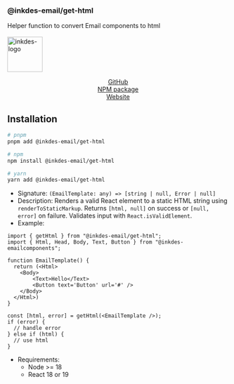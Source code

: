 ### @inkdes-email/get-html

Helper function to convert Email components to html
<br />
<br />
<img width="80" height="80" alt="inkdes-logo" src="https://github.com/user-attachments/assets/8e885609-d2bb-46ab-a760-ae896757ff60" />
<br />

<div style='text-align:center'>
  <a href='https://github.com/iClasser/inkdes-email-comps'>GitHub<a>
  </hr>
</div>


<div style='text-align:center'>
  <a href='https://www.npmjs.com/package/@inkdes-email/components'>NPM package<a>
  </hr>
</div>


<div style='text-align:center'>
  <a href='https://inkdes.com'>Website<a>
  </hr>
</div>

## Installation

```bash
# pnpm
pnpm add @inkdes-email/get-html

# npm
npm install @inkdes-email/get-html

# yarn
yarn add @inkdes-email/get-html
```

- Signature: `(EmailTemplate: any) => [string | null, Error | null]`
- Description: Renders a valid React element to a static HTML string using `renderToStaticMarkup`. Returns `[html, null]` on success or `[null, error]` on failure. Validates input with `React.isValidElement`.
- Example:

```tsx
import { getHtml } from "@inkdes-email/get-html";
import { Html, Head, Body, Text, Button } from "@inkdes-emailcomponents";

function EmailTemplate() {
  return (<Html>
    <Body>
        <Text>Hello</Text>
        <Button text='Button' url='#' />
    </Body>
  </Html>)
}

const [html, error] = getHtml(<EmailTemplate />);
if (error) {
  // handle error
} else if (html) {
  // use html
}
```

- Requirements:
  - Node >= 18
  - React 18 or 19

